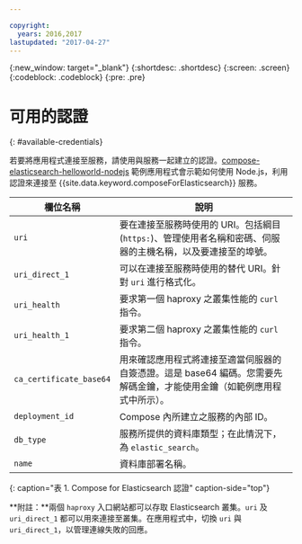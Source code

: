 ```yaml
---

copyright:
  years: 2016,2017
lastupdated: "2017-04-27"
---
```


{:new_window: target="_blank"}
{:shortdesc: .shortdesc}
{:screen: .screen}
{:codeblock: .codeblock}
{:pre: .pre}

# 可用的認證
{: #available-credentials}

若要將應用程式連接至服務，請使用與服務一起建立的認證。[compose-elasticsearch-helloworld-nodejs](https://github.com/IBM-Bluemix/compose-elasticsearch-helloworld-nodejs) 範例應用程式會示範如何使用 Node.js，利用認證來連接至 {{site.data.keyword.composeForElasticsearch}} 服務。

欄位名稱|說明
----------|-----------
`uri`|要在連接至服務時使用的 URI。包括綱目 (`https:`)、管理使用者名稱和密碼、伺服器的主機名稱，以及要連接至的埠號。
`uri_direct_1`|可以在連接至服務時使用的替代 URI。針對 `uri` 進行格式化。
`uri_health`|要求第一個 haproxy 之叢集性能的 `curl` 指令。
`uri_health_1`|要求第二個 haproxy 之叢集性能的 `curl` 指令。
`ca_certificate_base64`|用來確認應用程式將連接至適當伺服器的自簽憑證。這是 base64 編碼。您需要先解碼金鑰，才能使用金鑰（如範例應用程式中所示）。
`deployment_id`|Compose 內所建立之服務的內部 ID。
`db_type`|服務所提供的資料庫類型；在此情況下，為 `elastic_search`。
`name`|資料庫部署名稱。
{: caption="表 1. Compose for Elasticsearch 認證" caption-side="top"}

**附註：**兩個 `haproxy` 入口網站都可以存取 Elasticsearch 叢集。`uri` 及 `uri_direct_1` 都可以用來連接至叢集。在應用程式中，切換 `uri` 與 `uri_direct_1`，以管理連線失敗的回應。
